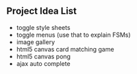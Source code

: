 ## Project Idea List

+ toggle style sheets
+ toggle menus (use that to explain FSMs)
+ image gallery
+ html5 canvas card matching game
+ html5 canvas pong
+ ajax auto complete

